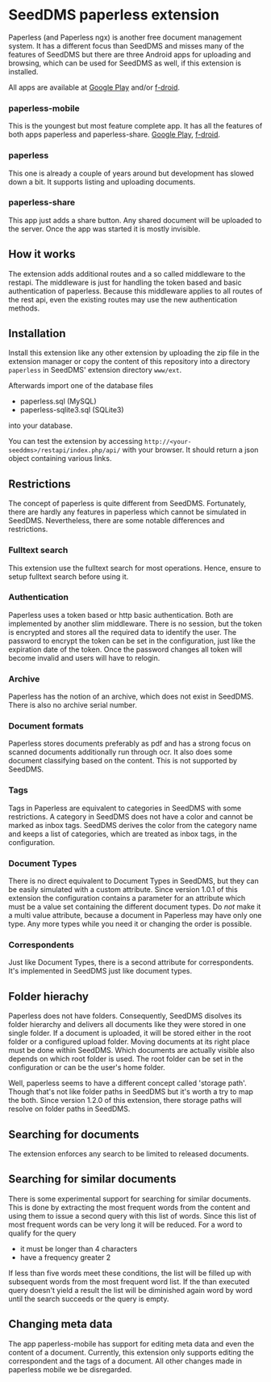 # SeedDMS paperless extension

Paperless (and Paperless ngx) is another free document management system.
It has a different focus than SeedDMS and misses many of the features
of SeedDMS but there are three Android apps for uploading and browsing,
which can be used for SeedDMS as well, if this extension is installed.

All apps are available at
[Google Play](https://play.google.com/store/apps) and/or [f-droid](https://f-droid.org/).

### paperless-mobile

This is the youngest but most feature complete app. It has all
the features of both apps paperless and paperless-share.
[Google Play](https://play.google.com/store/apps/details?id=eu.bauerj.paperless_app),
[f-droid](https://f-droid.org/packages/eu.bauerj.paperless_app/).

### paperless

This one is already a couple of years around but development has
slowed down a bit. It supports listing and uploading documents.

### paperless-share

This app just adds a share button. Any shared document will
be uploaded to the server. Once the app was started it is mostly
invisible.

## How it works

The extension adds additional routes and a so called middleware to
the restapi. The middleware is just for handling the token based
and basic authentication of paperless. Because this middleware applies
to all routes of the rest api, even the existing routes may use
the new authentication methods.

## Installation

Install this extension like any other extension by uploading the
zip file in the extension manager or copy the content of this
repository into a directory `paperless` in SeedDMS' extension
directory `www/ext`.

Afterwards import one of the database files

* paperless.sql (MySQL)
* paperless-sqlite3.sql (SQLite3)

into your database.

You can test the extension by accessing `http://<your-seeddms>/restapi/index.php/api/`
with your browser. It should return a json object containing various links.

## Restrictions

The concept of paperless is quite different from SeedDMS. Fortunately,
there are hardly any features in paperless which cannot be simulated in SeedDMS.
Nevertheless, there are some notable differences and restrictions.

### Fulltext search

This extension use the fulltext search for most operations. Hence, ensure
to setup fulltext search before using it.

### Authentication

Paperless uses a token based or http basic authentication. Both are
implemented by another slim middleware. There is no session, but the
token is encrypted and stores all the required data to identify the user.
The password to encrypt the token can be set in the configuration, just
like the expiration date of the token. Once the password changes all
token will become invalid and users will have to relogin.

### Archive

Paperless has the notion of an archive, which does not exist in SeedDMS.
There is also no archive serial number.

### Document formats

Paperless stores documents preferably as pdf and has a strong focus on
scanned documents additionally run through ocr. It also does some document
classifying based on the content. This is not supported by SeedDMS.

### Tags

Tags in Paperless are equivalent to categories in SeedDMS with some restrictions.
A category in SeedDMS does not have a color and cannot be marked as inbox tags.
SeedDMS deriveѕ the color from the category name and keeps a list of
categories, which are treated as inbox tags, in the configuration.

### Document Types

There is no direct equivalent to Document Types in SeedDMS, but they can
be easily simulated with a custom attribute. Since version 1.0.1 of this
extension the configuration contains a parameter for an attribute which
must be a value set containing the different document types. Do *not* make
it a multi value attribute, because a document in Paperless may have only
one type. Any more types while you need it or changing the order is possible.

### Correspondents

Just like Document Types, there is a second attribute for correspondents.
It's implemented in SeedDMS just like document types.

## Folder hierachy

Paperless does not have folders. Consequently, SeedDMS disolves its folder
hierarchy and delivers all documents like they were stored in one single folder.
If a document is uploaded, it will be stored either in the root folder or a configured
upload folder. Moving documents at its right place must be done within SeedDMS.
Which documents are actually visible also depends on which root folder is used.
The root folder can be set in the configuration or can be the user's home folder.

Well, paperless seems to have a different concept called 'storage path'. Though
that's not like folder paths in SeedDMS but it's worth a try to map the both.
Since version 1.2.0 of this extension, there storage paths will resolve on folder
paths in SeedDMS.

## Searching for documents

The extension enforces any search to be limited to released documents.

## Searching for similar documents

There is some experimental support for searching for similar documents. This
is done by extracting the most frequent words from the content and using them
to issue a second query with this list of words. Since this list of most frequent
words can be very long it will be reduced. For a word to qualify for the
query

* it must be longer than 4 characters
* have a frequency greater 2

If less than five words meet these conditions, the list will be filled up with
subsequent words from the most frequent word list. If the than executed query
doesn't yield a result the list will be diminished again word by word until the
search succeeds or the query is empty.

## Changing meta data

The app paperless-mobile has support for editing meta data and even the content
of a document. Currently, this extension only supports editing the correspondent
and the tags of a document. All other changes made in paperless mobile we be
disregarded.

